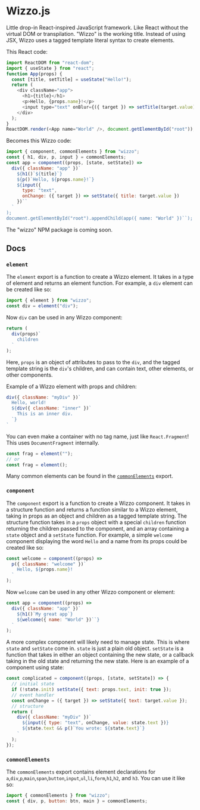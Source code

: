 # Wizzo.js
Little drop-in React-inspired JavaScript framework. Like React without the virtual DOM or transpilation. "Wizzo" is the working title. 
Instead of using JSX, Wizzo uses a tagged template literal syntax to create elements.

This React code:
```js
import ReactDOM from "react-dom";
import { useState } from "react";
function App(props) {
  const [title, setTitle] = useState("Hello!");
  return (
    <div className="app">
      <h1>{title}</h1>
      <p>Hello, {props.name}!</p>
      <input type="text" onBlur={({ target }) => setTitle(target.value)} value={title} />
    </div>
  );
}
ReactDOM.render(<App name="World" />, document.getElementById("root"));
```
Becomes this Wizzo code:
```js
import { component, commonElements } from "wizzo";
const { h1, div, p, input } = commonElements;
const app = component((props, [state, setState]) => 
  div({ className: "app" })`
    ${h1()`${title}`}
    ${p()`Hello, ${props.name}!`}
    ${input({ 
      type: "text", 
      onChange: ({ target }) => setState({ title: target.value }) 
    })``
  `
);
document.getElementById("root").appendChild(app({ name: "World" })``);
```
The "wizzo" NPM package is coming soon.

## Docs

### `element`
The `element` export is a function to create a Wizzo element. It takes in a type of element and returns an element function.
For example, a `div` element can be created like so:
```js
import { element } from "wizzo";
const div = element("div");
```
Now `div` can be used in any Wizzo component:
```js
return (
  div(props)`
    children
  `
);
```
Here, `props` is an object of attributes to pass to the `div`, and the tagged template string is the `div`'s children, and can contain text, other elements, or other components.

Example of a Wizzo element with props and children:
```js
div({ className: "myDiv" })`
  Hello, world!
  ${div({ className: "inner" })`
    This is an inner div.
  `}
`
```
You can even make a container with no tag name, just like `React.Fragment`! This uses `DocumentFragment` internally.
```js
const frag = element("");
// or
const frag = element();
```
Many common elements can be found in the [`commonElements`](#commonElements) export.

### `component`
The `component` export is a function to create a Wizzo component. It takes in a structure function and returns a function similar to a Wizzo element, taking in props as an object and children as a tagged template string.
The structure function takes in a `props` object with a special `children` function returning the children passed to the component, and an array containing a `state` object and a `setState` function.
For example, a simple `welcome` component displaying the word `Hello` and a name from its props could be created like so:
```js
const welcome = component((props) => 
  p({ className: "welcome" })`
    Hello, ${props.name}!
  `
);
```
Now `welcome` can be used in any other Wizzo component or element:
```js
const app = component((props) => 
  div({ className: "app" })`
    ${h1()`My great app`}
    ${welcome({ name: "World" })``}
  `
);
```
A more complex component will likely need to manage state. This is where `state` and `setState` come in.
`state` is just a plain old object. `setState` is a function that takes in either an object containing the new state, or a callback taking in the old state and returning the new state.
Here is an example of a component using state:
```js
const complicated = component((props, [state, setState]) => {
  // initial state
  if (!state.init) setState({ text: props.text, init: true });
  // event handler
  const onChange = ({ target }) => setState({ text: target.value });
  // structure
  return (
    div({ className: "myDiv" })`
      ${input({ type: "text", onChange, value: state.text })}
      ${state.text && p()`You wrote: ${state.text}`}
    `
  );
});
```

### `commonElements`
The `commonElements` export contains element declarations for `a`,`div`,`p`,`main`,`span`,`button`,`input`,`ul`,`li`,`form`,`h1`,`h2`, and `h3`. You can use it like so:
```js
import { commonElements } from "wizzo";
const { div, p, button: btn, main } = commonElements;
```
